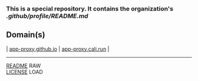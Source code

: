 
### This is a special repository. It contains the organization's _.github/profile/README.md_ 

Domain(s)
-
| <a href="https://app-proxy.github.io/.github/" target="_blank">app-proxy.github.io</a> | <a href="https://app-proxy.cali.run/" target="_blank">app-proxy.cali.run</a> |

---
<section style="align:right"> <a href="https://app-proxy.cali.run/README.md">README</a> RAW<br> <a href="https://app-proxy.cali.run/LICENSE">LICENSE</a> LOAD</section>
